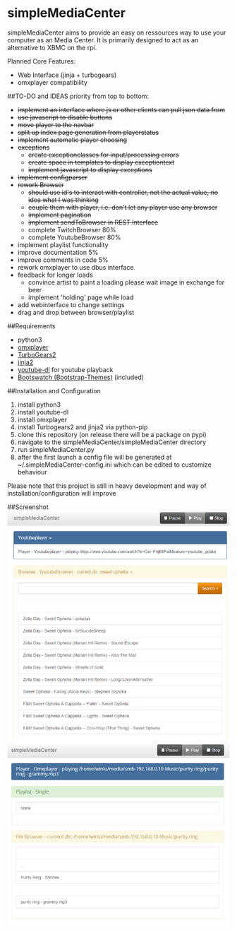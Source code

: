 simpleMediaCenter
=================

simpleMediaCenter aims to provide an easy on ressources way to use your computer as an Media Center. It is primarily designed to act as an alternative to XBMC on the rpi. 

Planned Core Features:
+ Web Interface (jinja + turbogears)
+ omxplayer compatibility

##TO-DO and IDEAS
priority from top to bottom:
+ ~~implement an interface where js or other clients can pull json data from~~
+ ~~use javascript to disable buttons~~
+ ~~move player to the navbar~~
+ ~~split up index page generation from playerstatus~~
+ ~~implement automatic player choosing~~
+ ~~exceptions~~
   + ~~create exceptionclasses for input/processing errors~~
   + ~~create space in templates to display exceptiontext~~
   + ~~implement javascript to display exceptions~~
+ ~~implement configparser~~
+ ~~rework Browser~~
   + ~~should use id's to interact with controller, not the actual value, no idea what I was thinking~~
   + ~~couple them with player, i.e. don't let any player use any browser~~
   + ~~implement pagination~~
   + ~~implement sendToBrowser in REST Interface~~
   + complete TwitchBrowser 80%
   + complete YoutubeBrowser 80%
+ implement playlist functionality
+ improve documentation 5%
+ improve comments in code 5%
+ rework omxplayer to use dbus interface
+ feedback for longer loads
   + convince artist to paint a loading please wait image in exchange for beer
   + implement 'holding' page while load
+ add webinterface to change settings
+ drag and drop between browser/playlist

##Requirements
+ python3
+ [omxplayer](http://omxplayer.sconde.net/)
+ [TurboGears2](http://turbogears.org/)
+ [jinja2](http://jinja.pocoo.org/)
+ [youtube-dl](https://github.com/rg3/youtube-dl)
    for youtube playback
+ [Bootswatch (Bootstrap-Themes)](https://github.com/thomaspark/bootswatch) (included)

##Installation and Configuration
1. install python3
2. install youtube-dl
3. install omxplayer
4. install Turbogears2 and jinja2 via python-pip
5. clone this repository (on release there will be a package on pypi)
6. navigate to the simpleMediaCenter/simpleMediaCenter directory
7. run simpleMediaCenter.py
8. after the first launch a config file will be generated at ~/.simpleMediaCenter-config.ini which can be edited to customize behaviour

Please note that this project is still in heavy development and way of installation/configuration will improve

##Screenshot
![index Screenshot V0.4](./docs/simpleMediaServer_v0_5_4.PNG)
![index Screenshot V0.4](./docs/simpleMediaServer_v0_4.PNG)


 

